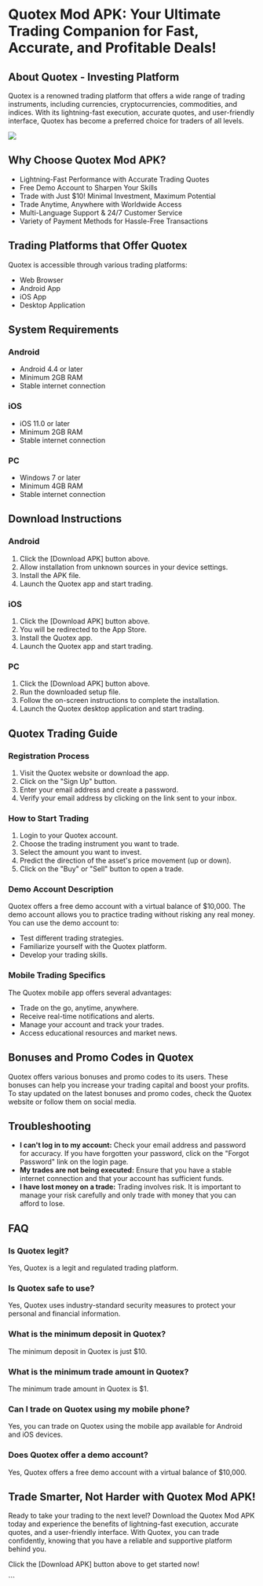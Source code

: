 # Quotex Mod APK: Your Ultimate Trading Companion for Fast, Accurate, and Profitable Deals!

## About Quotex - Investing Platform

Quotex is a renowned trading platform that offers a wide range of
trading instruments, including currencies, cryptocurrencies,
commodities, and indices. With its lightning-fast execution, accurate
quotes, and user-friendly interface, Quotex has become a preferred
choice for traders of all levels.

[![](https://static.quotex.io/files/1_en/300_250.jpg)](https://traff.sbs/brokerqxsignupf)

## Why Choose Quotex Mod APK?

-   Lightning-Fast Performance with Accurate Trading Quotes
-   Free Demo Account to Sharpen Your Skills
-   Trade with Just \$10! Minimal Investment, Maximum Potential
-   Trade Anytime, Anywhere with Worldwide Access
-   Multi-Language Support & 24/7 Customer Service
-   Variety of Payment Methods for Hassle-Free Transactions

## Trading Platforms that Offer Quotex

Quotex is accessible through various trading platforms:

-   Web Browser
-   Android App
-   iOS App
-   Desktop Application

## System Requirements

### Android

-   Android 4.4 or later
-   Minimum 2GB RAM
-   Stable internet connection

### iOS

-   iOS 11.0 or later
-   Minimum 2GB RAM
-   Stable internet connection

### PC

-   Windows 7 or later
-   Minimum 4GB RAM
-   Stable internet connection

## Download Instructions

### Android

1.  Click the \[Download APK\] button above.
2.  Allow installation from unknown sources in your device settings.
3.  Install the APK file.
4.  Launch the Quotex app and start trading.

### iOS

1.  Click the \[Download APK\] button above.
2.  You will be redirected to the App Store.
3.  Install the Quotex app.
4.  Launch the Quotex app and start trading.

### PC

1.  Click the \[Download APK\] button above.
2.  Run the downloaded setup file.
3.  Follow the on-screen instructions to complete the installation.
4.  Launch the Quotex desktop application and start trading.

## Quotex Trading Guide

### Registration Process

1.  Visit the Quotex website or download the app.
2.  Click on the "Sign Up" button.
3.  Enter your email address and create a password.
4.  Verify your email address by clicking on the link sent to your
    inbox.

### How to Start Trading

1.  Login to your Quotex account.
2.  Choose the trading instrument you want to trade.
3.  Select the amount you want to invest.
4.  Predict the direction of the asset\'s price movement (up or down).
5.  Click on the "Buy" or "Sell" button to open a trade.

### Demo Account Description

Quotex offers a free demo account with a virtual balance of \$10,000.
The demo account allows you to practice trading without risking any real
money. You can use the demo account to:

-   Test different trading strategies.
-   Familiarize yourself with the Quotex platform.
-   Develop your trading skills.

### Mobile Trading Specifics

The Quotex mobile app offers several advantages:

-   Trade on the go, anytime, anywhere.
-   Receive real-time notifications and alerts.
-   Manage your account and track your trades.
-   Access educational resources and market news.

## Bonuses and Promo Codes in Quotex

Quotex offers various bonuses and promo codes to its users. These
bonuses can help you increase your trading capital and boost your
profits. To stay updated on the latest bonuses and promo codes, check
the Quotex website or follow them on social media.

## Troubleshooting

-   **I can\'t log in to my account:** Check your email address and
    password for accuracy. If you have forgotten your password, click on
    the "Forgot Password" link on the login page.
-   **My trades are not being executed:** Ensure that you have a stable
    internet connection and that your account has sufficient funds.
-   **I have lost money on a trade:** Trading involves risk. It is
    important to manage your risk carefully and only trade with money
    that you can afford to lose.

## FAQ

### Is Quotex legit?

Yes, Quotex is a legit and regulated trading platform.

### Is Quotex safe to use?

Yes, Quotex uses industry-standard security measures to protect your
personal and financial information.

### What is the minimum deposit in Quotex?

The minimum deposit in Quotex is just \$10.

### What is the minimum trade amount in Quotex?

The minimum trade amount in Quotex is \$1.

### Can I trade on Quotex using my mobile phone?

Yes, you can trade on Quotex using the mobile app available for Android
and iOS devices.

### Does Quotex offer a demo account?

Yes, Quotex offers a free demo account with a virtual balance of
\$10,000.

## Trade Smarter, Not Harder with Quotex Mod APK!

Ready to take your trading to the next level? Download the Quotex Mod
APK today and experience the benefits of lightning-fast execution,
accurate quotes, and a user-friendly interface. With Quotex, you can
trade confidently, knowing that you have a reliable and supportive
platform behind you.

Click the \[Download APK\] button above to get started now!

\`\`\`

